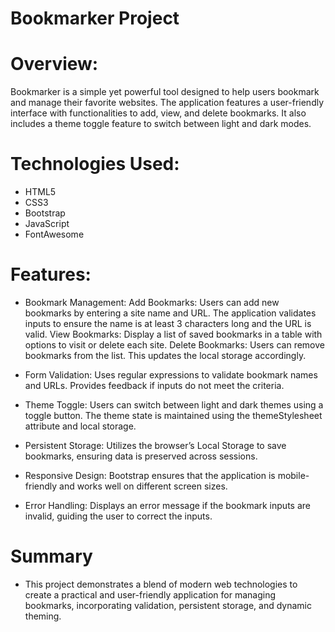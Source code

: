 # Bookmarker Project 

# Overview:
 Bookmarker is a simple yet powerful tool designed to help users bookmark and manage their favorite websites. The application features a user-friendly interface with functionalities to add, view, and delete bookmarks. It also includes a theme toggle feature to switch between light and dark modes.

# Technologies Used:
- HTML5
- CSS3
- Bootstrap
- JavaScript
- FontAwesome

# Features:

- Bookmark Management:
Add Bookmarks: Users can add new bookmarks by entering a site name and URL. The application validates inputs to ensure the name is at least 3 characters long and the URL is valid.
View Bookmarks: Display a list of saved bookmarks in a table with options to visit or delete each site.
Delete Bookmarks: Users can remove bookmarks from the list. This updates the local storage accordingly.

- Form Validation:
Uses regular expressions to validate bookmark names and URLs.
Provides feedback if inputs do not meet the criteria.

- Theme Toggle: 
Users can switch between light and dark themes using a toggle button.
The theme state is maintained using the themeStylesheet attribute and local storage.

- Persistent Storage: Utilizes the browser’s Local Storage to save bookmarks, ensuring data is preserved across sessions.

- Responsive Design: Bootstrap ensures that the application is mobile-friendly and works well on different screen sizes.

- Error Handling: Displays an error message if the bookmark inputs are invalid, guiding the user to correct the inputs.


# Summary 

- This project demonstrates a blend of modern web technologies to create a practical and user-friendly application for managing bookmarks, incorporating validation, persistent storage, and dynamic theming.